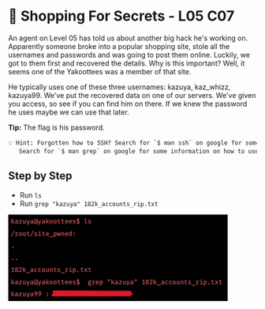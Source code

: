 # 🛒 Shopping For Secrets - L05 C07

An agent on Level 05 has told us about another big hack he's working on. Apparently someone broke into a popular shopping site, stole all the usernames and passwords and was going to post them online. Luckily, we got to them first and recovered the details. Why is this important? Well, it seems one of the Yakoottees was a member of that site.

He typically uses one of these three usernames: kazuya, kaz_whizz, kazuya99. We've put the recovered data on one of our servers. We've given you access, so see if you can find him on there. If we knew the password he uses maybe we can use that later.

**Tip:** The flag is his password.

```txt
💡 Hint: Forgotten how to SSH? Search for `$ man ssh` on google for some help. You might also want to take a look at grep.
   Search for `$ man grep` on google for some information on how to use it.
```

## Step by Step

- Run `ls`
- Run `grep "kazuya" 182k_accounts_rip.txt`

![image of terminal](/assets/shoppingforsecrets1.png)
